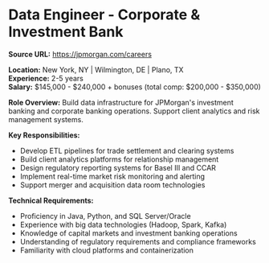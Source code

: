 # Data Engineer - Corporate & Investment Bank

**Source URL:** https://jpmorgan.com/careers

**Location:** New York, NY | Wilmington, DE | Plano, TX  
**Experience:** 2-5 years  
**Salary:** $145,000 - $240,000 + bonuses (total comp: $200,000 - $350,000)

**Role Overview:**
Build data infrastructure for JPMorgan's investment banking and corporate banking operations. Support client analytics and risk management systems.

**Key Responsibilities:**
- Develop ETL pipelines for trade settlement and clearing systems
- Build client analytics platforms for relationship management
- Design regulatory reporting systems for Basel III and CCAR
- Implement real-time market risk monitoring and alerting
- Support merger and acquisition data room technologies

**Technical Requirements:**
- Proficiency in Java, Python, and SQL Server/Oracle
- Experience with big data technologies (Hadoop, Spark, Kafka)
- Knowledge of capital markets and investment banking operations
- Understanding of regulatory requirements and compliance frameworks
- Familiarity with cloud platforms and containerization